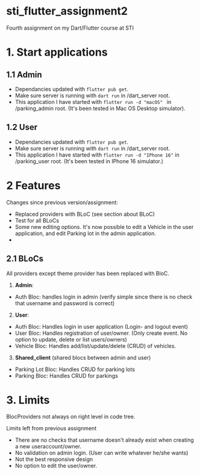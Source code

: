 # sti_flutter_assignment2

Fourth assignment on my Dart/Flutter course at STI

# 1. Start applications

## 1.1 Admin

- Dependancies updated with `flutter pub get`.
- Make sure server is running with `dart run` in /dart_server root.
- This application I have started with `flutter run -d "macOS" ` in /parking_admin root.
  (It's been tested in Mac OS Desktop simulator).

## 1.2 User

- Dependancies updated with `flutter pub get`.
- Make sure server is running with `dart run` in /dart_server root.
- This application I have started with `flutter run -d "IPhone 16"` in /parking_user root.
  (It's been tested in IPhone 16 simulator.)

# 2 Features

Changes since previous version/assignment:

- Replaced providers with BLoC (see section about BLoC)
- Test for all BLoCs
- Some new editing options. It's now possible to edit a Vehicle in the user application, and edit Parking lot in the admin application.
-

## 2.1 BLoCs

All providers except theme provider has been replaced with BloC.

1. **Admin**:

- Auth Bloc: handles login in admin (verify simple since there is no check that username and password is correct)

2. **User**:

- Auth Bloc: Handles login in user application (Login- and logout event)
- User Bloc: Handles registration of user/owner. (Only create event. No option to update, delete or list users/owners)
- Vehicle Bloc: Handles add/list/update/delete (CRUD) of vehicles.

3. **Shared_client** (shared blocs between admin and user)

- Parking Lot Bloc: Handles CRUD for parking lots
- Parking Bloc: Handles CRUD for parkings

# 3. Limits

BlocProviders not always on right level in code tree.

Limits left from previous assignment

- There are no checks that username doesn't already exist when creating a new useraccount/owner.
- No validation on admin login. (User can write whatever he/she wants)
- Not the best responsive design
- No option to edit the user/owner.
